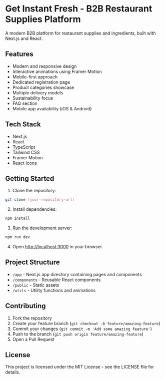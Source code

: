 # Get Instant Fresh - B2B Restaurant Supplies Platform

A modern B2B platform for restaurant supplies and ingredients, built with Next.js and React.

## Features

- Modern and responsive design
- Interactive animations using Framer Motion
- Mobile-first approach
- Dedicated registration page
- Product categories showcase
- Multiple delivery models
- Sustainability focus
- FAQ section
- Mobile app availability (iOS & Android)

## Tech Stack

- Next.js
- React
- TypeScript
- Tailwind CSS
- Framer Motion
- React Icons

## Getting Started

1. Clone the repository:
```bash
git clone [your-repository-url]
```

2. Install dependencies:
```bash
npm install
```

3. Run the development server:
```bash
npm run dev
```

4. Open [http://localhost:3000](http://localhost:3000) in your browser.

## Project Structure

- `/app` - Next.js app directory containing pages and components
- `/components` - Reusable React components
- `/public` - Static assets
- `/utils` - Utility functions and animations

## Contributing

1. Fork the repository
2. Create your feature branch (`git checkout -b feature/amazing-feature`)
3. Commit your changes (`git commit -m 'Add some amazing feature'`)
4. Push to the branch (`git push origin feature/amazing-feature`)
5. Open a Pull Request

## License

This project is licensed under the MIT License - see the LICENSE file for details. 